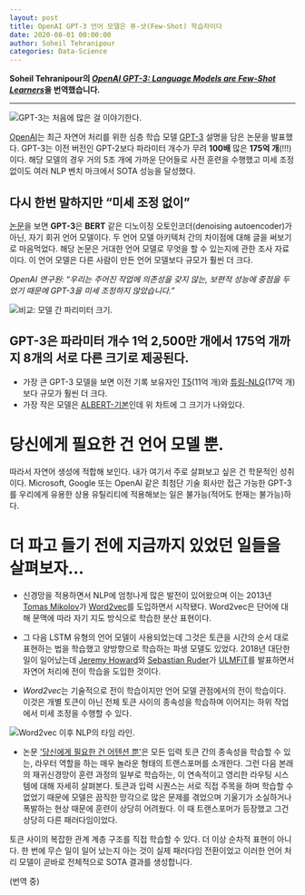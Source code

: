 ```yaml
---
layout: post
title: OpenAI GPT-3 언어 모델은 퓨-샷(Few-Shot) 학습자이다
date: 2020-08-01 00:00:00
author: Soheil Tehranipour
categories: Data-Science
---  
```

  
  
**Soheil Tehranipour의 [*OpenAI GPT-3: Language Models are Few-Shot Learners*](https://medium.com/analytics-vidhya/openai-gpt-3-language-models-are-few-shot-learners-82531b3d3122)을 번역했습니다.**
  
  
- - -
  
![GPT-3는 처음에 많은 걸 이야기한다.](https://aldente0630.github.io/assets/language_models_are_few_shot_learners1.jpeg)
   
[OpenAI](https://openai.com)는 최근 자연어 처리를 위한 심층 학습 모델 [GPT-3](https://github.com/openai/gpt-3) 설명을 담은 논문을 발표했다. GPT-3는 이전 버전인 GPT-2보다 파라미터 개수가 무려 **100배** 많은 **175억 개**(!!!)이다. 해당 모델의 경우 거의 5조 개에 가까운 단어들로 사전 훈련을 수행했고 미세 조정 없이도 여러 NLP 벤치 마크에서 SOTA 성능을 달성했다.

## 다시 한번 말하지만 “미세 조정 없이”

[논문](https://github.com/openai/gpt-3)을 보면 **GPT-3**은 **BERT** 같은 디노이징 오토인코더(denoising autoencoder)가 아닌, 자기 회귀 언어 모델이다. 두 언어 모델 아키텍처 간의 차이점에 대해 글을 써보기로 마음먹었다. 해당 논문은 거대한 언어 모델로 무엇을 할 수 있는지에 관한 조사 자료이다. 이 언어 모델은 다른 사람이 만든 언어 모델보다 규모가 훨씬 더 크다.
  
*OpenAI 연구원: “우리는 주어진 작업에 의존성을 갖지 않는, 보편적 성능에 중점을 두었기 때문에 GPT-3을 미세 조정하지 않았습니다.”*

![비교: 모델 간 파리미터 크기.](https://aldente0630.github.io/assets/language_models_are_few_shot_learners2.png)
## GPT-3은 파라미터 개수 1억 2,500만 개에서 175억 개까지 8개의 서로 다른 크기로 제공된다.
* 가장 큰 GPT-3 모델을 보면 이전 기록 보유자인 [T5](https://ai.googleblog.com/2020/02/exploring-transfer-learning-with-t5.html)(11억 개)와 [튜링-NLG](https://www.microsoft.com/en-us/research/blog/turing-nlg-a-17-billion-parameter-language-model-by-microsoft/)(17억 개)보다 규모가 훨씬 더 크다.
* 가장 작은 모델은 [ALBERT-기본](https://ai.googleblog.com/2019/12/albert-lite-bert-for-self-supervised.html)인데 위 차트에 그 크기가 나와있다.
  
# 당신에게 필요한 건 언어 모델 뿐.
따라서 자연어 생성에 적합해 보인다. 내가 여기서 주로 살펴보고 싶은 건 학문적인 성취이다. Microsoft, Google 또는 OpenAI 같은 최첨단 기술 회사만 접근 가능한 GPT-3를 우리에게 유용한 상용 유틸리티에 적용해보는 일은 불가능(적어도 현재는 불가능)하다.

# 더 파고 들기 전에 지금까지 있었던 일들을 살펴보자…

* 신경망을 적용하면서 NLP에 엄청나게 많은 발전이 있어왔으며 이는 2013년 [Tomas Mikolov](https://scholar.google.com/citations?user=oBu8kMMAAAAJ&hl=en)가 [Word2vec](https://arxiv.org/abs/1301.3781)를 도입하면서 시작됐다. Word2vec은 단어에 대해 문맥에 따라 자기 지도 방식으로 학습한 분산 표현이다.

* 그 다음 LSTM 유형의 언어 모델이 사용되었는데 그것은 토큰을 시간의 순서 대로 표현하는 법을 학습했고 양방향으로 학습하는 파생 모델도 있었다. 2018년 대단한 일이 일어났는데 [Jeremy Howard](https://www.usfca.edu/faculty/jeremy-howard)와 [Sebastian Ruder](https://scholar.google.com/citations?user=8ONXPV8AAAAJ&hl=en)가 [ULMFiT](https://arxiv.org/abs/1801.06146)를 발표하면서 자연어 처리에 전이 학습을 도입한 것이다.

* *Word2vec*는 기술적으로 전이 학습이지만 언어 모델 관점에서의 전이 학습이다. 이것은 개별 토큰이 아닌 전체 토큰 사이의 종속성을 학습하며 이어지는 하위 작업에서 미세 조정을 수행할 수 있다.
  
![Word2vec 이후 NLP의 타임 라인.](https://aldente0630.github.io/assets/language_models_are_few_shot_learners4.png)

* 논문 ['당신에게 필요한 건 어텐션 뿐'](https://arxiv.org/abs/1706.03762)은 모든 입력 토큰 간의 종속성을 학습할 수 있는, 라우터 역할을 하는 매우 놀라운 형태의 트랜스포머를 소개한다. 그런 다음 본래의 재귀신경망이 훈련 과정의 일부로 학습하는, 이 연속적이고 영리한 라우팅 시스템에 대해 자세히 살펴본다. 토큰과 입력 시퀀스는 서로 직접 주목을 하며 학습할 수 없었기 때문에 모델은 끔직한 망각으로 많은 문제를 겪었으며 기울기가 소실하거나 폭발하는 현상 때문에 훈련이 상당히 어려웠다. 이 때 트랜스포머가 등장했고 그건 상당히 다른 패러다임이었다.
  
토큰 사이의 복잡한 관계 계층 구조를 직접 학습할 수 있다. 더 이상 순차적 표현이 아니다. 한 번에 무슨 일이 일어 났는지 아는 것이 실제 패러다임 전환이었고 이러한 언어 처리 모델이 곧바로 전체적으로 SOTA 결과를 생성합니다.

(번역 중) 
